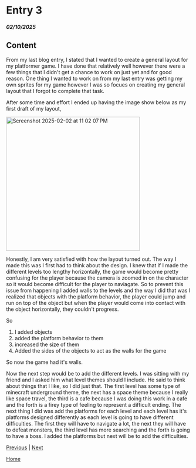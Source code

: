 # Entry 3
##### 02/10/2025

## Content
From my last blog entry, I stated that I wanted to create a general layout for my platformer game. I have done that relatively well however there were a few things that I didn't get a chance to work on just yet and for good reason. One thing I wanted to work on from my last entry was getting my own sprites for my game however I was so focues on creating my general layout that I forgot to complete that task.

After some time and effort I ended up having the image show below as my first draft of my layout,

<img width="364" alt="Screenshot 2025-02-02 at 11 02 07 PM" src="https://github.com/user-attachments/assets/1002cc7a-ff2f-48e4-9bfb-4320c01b65aa" />

Honestly, I am very satisfied with how the layout turned out. The way I made this was I first had to think about the design. I knew that if I made the different levels too lengthy horizontally, the game would become pretty confusing for the player because the camera is zoomed in on the character so it would become difficult for the player to naviagate. So to prevent this issue from happening I added walls to the levels and the way I did that was I realized that objects with the platform behavior, the player could jump and run on top of the object but when the player would come into contact with the object horizontally, they couldn't progress. 

So 

1) I added objects
2) added the platform behavior to them
3) increased the size of them
4) Added the sides of the objects to act as the walls for the game

So now the game had it's walls.

Now the next step would be to add the different levels. I was sitting with my friend and I asked him what level themes should I include. He said to think about things that I like, so I did just that. The first level has some type of minecraft underground theme, the next has a space theme because I really like space  travel, the third is a cafe because I was doing this work in a cafe and the forth is a firey type of feeling to represent a difficult ending. The next thing I did was add the platforms for each level and each level has it's platforms designed differently as each level is going to have different difficulties. The first they will have to navigate a lot, the next they will have to defeat monsters, the third level has more searching and the forth is going to have a boss. I added the platforms but next will be to add the difficulties. 

[Previous](entry02.md) | [Next](entry04.md)

[Home](../README.md)

